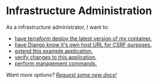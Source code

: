 # Infrastructure Administration

As a infrastructure administrator, I want to: 

 * [have terraform deploy the latest version of my container.](terraform-latest.md)
 * [have Django know it's own host URL for CSRF purposes.](django-self-csrf.md)
 * [extend this example application.](extending-example.md)
 * [verify changes to this application.](testing-changes.md)
 * [perform management commands.](management-commands.md)


*Want more options? [Request some new docs!](https://github.com/GoogleCloudPlatform/avocano/issues/new/choose)*